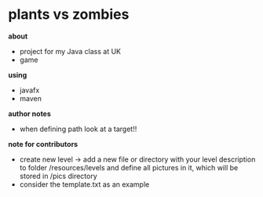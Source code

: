 # plants vs zombies

**about**
- project for my Java class at UK
- game

**using**
- javafx
- maven

**author notes**
- when defining path look at a target!! 

**note for contributors**
- create new level -> add a new file or directory with your level description to folder
 /resources/levels and define all pictures in it, which will be stored in /pics directory
- consider the template.txt as an example
